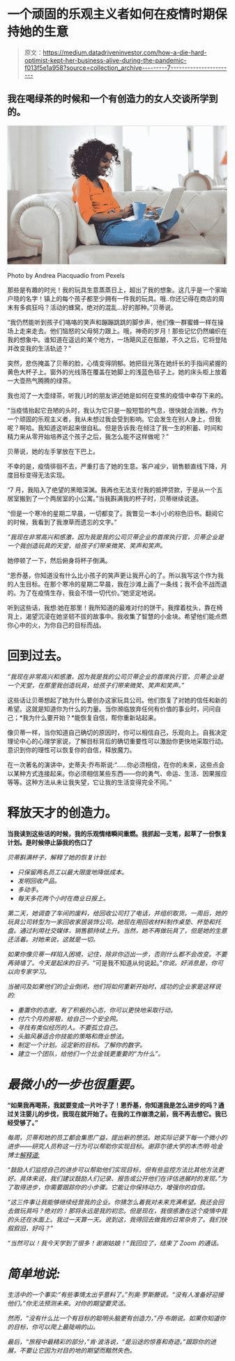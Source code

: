 # 一个顽固的乐观主义者如何在疫情时期保持她的生意

> 原文：<https://medium.datadriveninvestor.com/how-a-die-hard-optimist-kept-her-business-alive-during-the-pandemic-f013f5e1a958?source=collection_archive---------7----------------------->

## 我在喝绿茶的时候和一个有创造力的女人交谈所学到的。

![](img/dd8788f96a6ea64857e1f1c9a77a1db8.png)

Photo by Andrea Piacquadio from Pexels

那些是有趣的时光！我的玩具生意蒸蒸日上，超出了我的想象。这几乎是一个家喻户晓的名字！镇上的每个孩子都至少拥有一件我的玩具。哦..你还记得在商店的周末有多疯狂吗？活动的蜂窝，绝对的混乱…好的那种。”贝蒂说。

“我仍然能听到孩子们咯咯的笑声和蹦蹦跳跳的脚步声，他们像一群蜜蜂一样在操场上走来走去。他们恼怒的父母努力跟上。哦，神奇的岁月！那些记忆仍然编织在我的想象中。谁知道在遥远的某个地方，一场飓风正在酝酿，不久之后，它将登陆并改变我的生活轨迹？”

突然，悲伤掩盖了贝蒂的脸，心情变得阴郁。她把目光落在她纤长的手指间紧握的黄色大杯子上。窗外的光线落在覆盖在她脚上的浅蓝色毯子上。她的床头柜上放着一大壶热气腾腾的绿茶。

我也沏了一大壶绿茶，听我儿时的朋友讲述她是如何在变焦的疫情中幸存下来的。

“当疫情抬起它丑陋的头时，我认为它只是一股短暂的气息，很快就会消散。作为一个顽固的乐观主义者，我从未想过我会受到影响。它会发生在别人身上，但我呢？啊哈。我知道这听起来很自私。但是告诉我:在倾注了我一生的积蓄、时间和精力来从零开始培养这个孩子之后，我怎么能不这样做呢？”

贝蒂说，她的左手掌放在下巴上。

不幸的是，疫情徘徊不去，严重打击了她的生意。客户减少，销售额直线下降，月度目标变得无法实现。

“7 月，我陷入了绝望的黑暗深渊。我再也无法支付我的抵押贷款，于是从一个五居室搬到了一个两居室的小公寓。”当我斟满我的杯子时，贝蒂继续说道。

“但是一个寒冷的星期二早晨，一切都变了。我瞥见一本小小的棕色旧书。翻阅它的时候，我看到了我潦草而遗忘的文字。”

*“我现在非常高兴和感激，因为我是我的公司贝蒂企业的首席执行官，贝蒂企业是一个我创造玩具的天堂，给孩子们带来微笑、笑声和笑声。*

她停顿了一下，然后俯身将杯子倒满。

“恩乔基，你知道没有什么比小孩子的笑声更让我开心的了。所以我写这个作为我的人生目标。在那个寒冷的星期二早晨，我在沙滩上画了一条线；我不会不战而退的。为了在疫情生存，我会不惜一切代价。”她坚定地说。

听到这些话，我想:她在那里！我所知道的最难对付的饼干。我撑着枕头，靠在椅背上，渴望沉浸在她坚韧不拔的故事中。我收集了智慧的小金块。希望他们能点燃你心中的火，为你自己的目标而战。

# **回到过去。**

*“我现在非常高兴和感激，因为我是我的公司贝蒂企业的首席执行官，贝蒂企业是一个天堂，在那里我创造玩具，给孩子们带来微笑、笑声和笑声。”*

这些话让贝蒂想起了她为什么要创办这家玩具公司。他们恢复了对她的信任和新的希望。这就是知道你为什么的力量。当你濒临放弃任何有价值的事业时，问问自己；*我为什么要开始？*能恢复自信，帮你重新站起来。

像贝蒂一样，当你知道自己确切的原因时，你可以相信自己，乐观向上。自我决定理论中心的心理学家说，了解目标背后的确切重要性可以激励你更快地采取行动。意识到你的理性可以恢复你的自信，释放魔力。

在一次著名的演讲中，史蒂夫·乔布斯说:“……你必须相信，在你的未来，这些点会以某种方式连接起来。你必须相信某些东西——你的勇气、命运、生活、因果报应等等。这种方法从未让我失望，它让我的生活变得完全不同。”

# 释放天才的创造力。

**当我读到这些话的时候，我的乐观情绪瞬间重燃。我抓起一支笔，起草了一份恢复计划。是时候停止舔我的伤口了**

*贝蒂斟满杯子，解释了她的恢复计划:*

*   *只保留两名员工以最大限度地降低成本。*
*   *发明回收产品。*
*   *多动手。*
*   *每天多花两个小时在商业日报上。*

*第二天，她调查了车间的废料，给回收公司打了电话，并组织取货。一周后，她的玩具公司转型为一家回收家居装饰公司。她现在用回收材料制作桌垫、杯垫和托盘。通过利用社交媒体，销售额持续上升。当然，她不再做玩具了，但是她的生意还活着。对她来说，这就是一切。*

*如果你像贝蒂一样陷入困境，记住，除非你迈出一步，否则什么都不会改变。不要再骑墙了。今天是起床的日子。*“可是我不知道从何说起。”*你说。好消息是，你可以向专家学习。*

*当被问及如果他们的企业倒闭，他们将如何重新开始时，成功的企业家是这样说的:*

*   *重置你的态度。有了积极的心态，你可以更快地采取行动。*
*   *付六个月的房租，给自己一个安全网。*
*   *寻找有类似经历的人。不要孤立自己。*
*   *头脑风暴适合你技能的策略和商业想法。*
*   *制定一个计划。设定新的目标。了解你的数字。*
*   *建立一个团队，给他们一个比金钱更重要的“为什么”。*

# ***最微小的一步也很重要。***

**“如果我再喝茶，我就要变成一片叶子了！恩乔基，你知道我是怎么进步的吗？通过关注婴儿的步伐，我现在就开始了。在我的工作崩溃之前，我不再去想它。我已经受够了。”**

*每周，贝蒂和她的员工都会集思广益，提出新的想法。她实际记录下每一个微小的进步——研究人员称这一行为可以帮助你实现目标。谢菲尔德大学的本杰明·哈金博士[解释道:](https://www.sciencedaily.com/releases/2015/10/151029101349.htm)*

*“鼓励人们监控自己的进步可以帮助他们实现目标，但有些监控方法比其他方法更好。具体来说，我们建议鼓励人们记录、报告或公开他们在评估进展时的发现。”为了取得进步，你需要跟踪你的小步骤。它能让你保持动力，增强你的自信。*

*“这三件事让我能够继续经营我的企业。你猜怎么着我对未来充满希望。我还会回去做玩具吗？绝对的！那将永远是我的初恋。但是现在，我很感激在这个疫情中我的头还在水面上。我过一天算一天。说到这，我得回去做我的日常杂务了。我们快叙叙旧，好吗？”*

*“当然可以！我今天学到了很多！谢谢姑娘！”我回应了，结束了 Zoom 的通话。*

# ***简单地说:***

*生活中的一个事实:“有些事情太出乎意料了。”列奥·罗斯滕说。“没有人准备好迎接他们。”你无法预测未来。对你的期望要灵活。*

*然而，“没有什么比一个有目标的聪明头脑更有创造力，”丹·布朗说。如果你知道你的目标，你可以爬上最陡峭的山。*

*最后，“旅程中最精彩的部分，”肯·波洛说，“是沿途的惊喜和奇迹。”跟踪你的进展，不要让它因为对目的地的期望而黯然失色。*